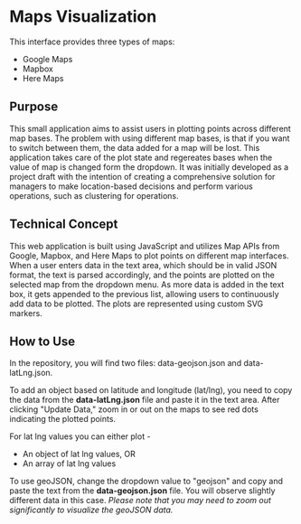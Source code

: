 # Maps Visualization

This interface provides three types of maps:

- Google Maps
- Mapbox
- Here Maps

## Purpose
This small application aims to assist users in plotting points across different map bases. The problem with using different map bases, is that if you want to switch between them, the data added for a map will be lost. This application takes care of the plot state and regereates bases when the value of map is changed form the dropdown. It was initially developed as a project draft with the intention of creating a comprehensive solution for managers to make location-based decisions and perform various operations, such as clustering for operations.

## Technical Concept
This web application is built using JavaScript and utilizes Map APIs from Google, Mapbox, and Here Maps to plot points on different map interfaces. When a user enters data in the text area, which should be in valid JSON format, the text is parsed accordingly, and the points are plotted on the selected map from the dropdown menu. As more data is added in the text box, it gets appended to the previous list, allowing users to continuously add data to be plotted. The plots are represented using custom SVG markers.

## How to Use
In the repository, you will find two files: data-geojson.json and data-latLng.json.

To add an object based on latitude and longitude (lat/lng), you need to copy the data from the **data-latLng.json** file and paste it in the text area. After clicking "Update Data," zoom in or out on the maps to see red dots indicating the plotted points.

For lat lng values you can either plot -
- An object of lat lng values, OR
- An array of lat lng values

To use geoJSON, change the dropdown value to "geojson" and copy and paste the text from the **data-geojson.json** file. You will observe slightly different data in this case. *Please note that you may need to zoom out significantly to visualize the geoJSON data.*